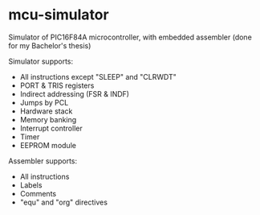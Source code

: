 # mcu-simulator

Simulator of PIC16F84A microcontroller, with embedded assembler (done for my Bachelor's thesis)

Simulator supports:
* All instructions except "SLEEP" and "CLRWDT"
* PORT & TRIS registers
* Indirect addressing (FSR & INDF)
* Jumps by PCL
* Hardware stack
* Memory banking
* Interrupt controller
* Timer
* EEPROM module

Assembler supports:
* All instructions
* Labels
* Comments
* "equ" and "org" directives
